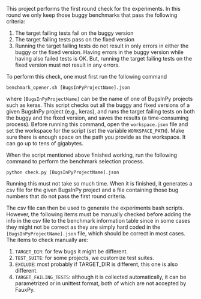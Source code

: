 This project performs the first round check for the experiments.
In this round we only keep those buggy benchmarks 
that pass the following criteria:
1. The target failing tests fail on the buggy version
2. The target failing tests pass on the fixed version
3. Running the target failing tests do not result in only errors 
in either the buggy or the fixed version.
Having errors in the buggy version while having also failed tests 
is OK. But, running the target failing tests on the fixed version
must not result in any errors.

To perform this check, one must first run the following 
command
```
benchmark_opener.sh [BugsInPyProjectName].json
``` 
where `[BugsInPyProjectName]` can be the name of one of BugsInPy 
projects such as keras. This script checks out all the buggy and 
fixed versions of a given BugsInPy project (e.g., keras), and 
runs the target failing tests on both the buggy and the fixed
version, and saves the results (a time-consuming process). Before
running this command, open the `workspace.json` file and set the
workspace for the script (set the variable `WORKSPACE_PATH`).
Make sure there is enough space on the path you provide as
the workspace. It can go up to tens of gigabytes.

When the script mentioned above finished working, run the following
command to perform the benchmark selection process.
```
python check.py [BugsInPyProjectName].json
```
Running this must not take so much time. When it is finished, it
generates a csv file for the given BugsInPy project and a file
containing those bug numbers that do not pass the first round
criteria.

The csv file can then be used to generate the experiments bash
scripts. However, the following items must be manually checked
before adding the info in the csv file to the benchmark information
table since in some cases they might not be correct as they are simply
hard coded in the `[BugsInPyProjectName].json` file, which should be
correct in most cases. The items to check manually are:
1. `TARGET_DIR`: for few bugs it might be different.
2. `TEST_SUITE`: for some projects, we customize test suites.
3. `EXCLUDE`: most probably if TARGET_DIR is different, this one is also different.
4. `TARGET_FAILING_TESTS`: although it is collected automatically, it can 
be parametrized or in unittest format, both of which are not accepted by FauxPy.


